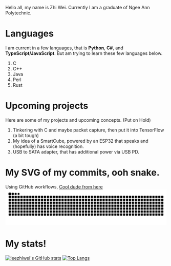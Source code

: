 Hello all, my name is Zhi Wei. Currently I am a graduate of Ngee Ann Polytechnic. 
# Languages
I am current in a few languages, that is **Python**, **C#**, and **TypeScript/JavaScript**. But am trying to learn these few languages below.
1. C
2. C++
3. Java
4. Perl
5. Rust
# Upcoming projects
Here are some of my projects and upcoming concepts. (Put on Hold) 
1. Tinkering with C and maybe packet capture, then put it into TensorFlow (a bit tough)
2. My idea of a SmartCube, powered by an ESP32 that speaks and (hopefully) has voice recognition.
3. USB to SATA adapter, that has additional power via USB PD. 
# My SVG of my commits, ooh snake.
Using GitHub workflows, [Cool dude from here](https://github.com/Platane/snk)
![github contribution grid snake animation](https://raw.githubusercontent.com/leezhiwei/leezhiwei/output/github-contribution-grid-snake.svg)
# My stats!
[![leezhiwei's GitHub stats](https://github-readme-stats-git-masterrstaa-rickstaa.vercel.app/api?username=leezhiwei&theme=dracula)](https://github.com/anuraghazra/github-readme-stats)
[![Top Langs](https://github-readme-stats-git-masterrstaa-rickstaa.vercel.app/api/top-langs/?username=leezhiwei&theme=dracula)](https://github.com/anuraghazra/github-readme-stats)

